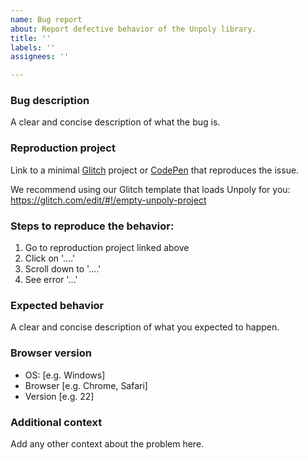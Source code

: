 ```yaml
---
name: Bug report
about: Report defective behavior of the Unpoly library.
title: ''
labels: ''
assignees: ''

---
```


### Bug description

A clear and concise description of what the bug is.

### Reproduction project

Link to a minimal [Glitch](https://glitch.com/) project or [CodePen](https://codepen.io) that reproduces the issue.

We recommend using our Glitch template that loads Unpoly for you:
https://glitch.com/edit/#!/empty-unpoly-project

### Steps to reproduce the behavior:

1. Go to reproduction project linked above
2. Click on '....'
3. Scroll down to '....'
4. See error '...'

### Expected behavior

A clear and concise description of what you expected to happen.

### Browser version

 - OS: [e.g. Windows]
 - Browser [e.g. Chrome, Safari]
 - Version [e.g. 22]

### Additional context

Add any other context about the problem here.
